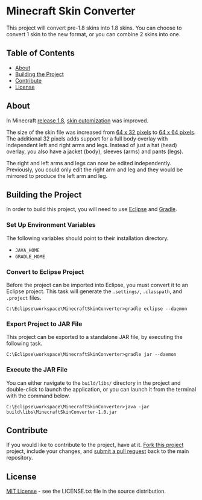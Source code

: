 # Minecraft Skin Converter

This project will convert pre-1.8 skins into 1.8 skins. You can choose to convert 1 skin to the new format, or you can combine 2 skins into one.

## Table of Contents

- [About](#about)
- [Building the Project](#building-the-project)
- [Contribute](#contribute)
- [License](#license)

## About

In Minecraft [release 1.8][1], [skin cutomization][2] was improved.

The size of the skin file was increased from [64 x 32 pixels][3] to [64 x 64 pixels][4]. The additional 32 pixels adds support for a full body overlay with independent left and right arms and legs. Instead of just a hat (head) overlay, you also have a jacket (body), sleeves (arms) and pants (legs).

The right and left arms and legs can now be edited independently. Previously, you could only edit the right arm and leg and they would be mirrored to produce the left arm and leg. 

## Building the Project

In order to build this project, you will need to use [Eclipse][5] and [Gradle][6].

### Set Up Environment Variables

The following variables should point to their installation directory.

- `JAVA_HOME`
- `GRADLE_HOME`

### Convert to Eclipse Project

Before the project can be imported into Eclipse, you must convert it to an Eclipse project. This task will generate the `.settings/`, `.classpath`, and `.project` files.

    C:\Eclipse\workspace\MinecraftSkinConverter>gradle eclipse --daemon

### Export Project to JAR File

This project can be exported to a standalone JAR file, by executing the following task.

    C:\Eclipse\workspace\MinecraftSkinConverter>gradle jar --daemon

### Execute the JAR File

You can either navigate to the `build/libs/` directory in the project and double-click to launch the application, or you can launch it from the terminal with the command below.

    C:\Eclipse\workspace\MinecraftSkinConverter>java -jar build\libs\MinecraftSkinConverter-1.0.jar

## Contribute

If you would like to contribute to the project, have at it. [Fork this project][7] project, include your changes, and [submit a pull request][8] back to the main repository.

## License

[MIT License][9] - see the LICENSE.txt file in the source distribution.

  [1]: http://minecraft.gamepedia.com/1.8
  [2]: http://minecraft.gamepedia.com/Skin
  [3]: http://minecraft.gamepedia.com/File:Skintemplate.png
  [4]: http://minecraft.gamepedia.com/File:1.8_Skin_Template.png
  [5]: http://www.eclipse.org/
  [6]: https://gradle.org/
  [7]: https://help.github.com/articles/fork-a-repo
  [8]: https://help.github.com/articles/using-pull-requests
  [9]: http://opensource.org/licenses/mit-license.html
